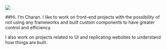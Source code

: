 <img src="https://github.com/charan9999/charan9999/blob/master/readme.gif">

##Hi. I’m Charan. I like to work on front-end projects with the possibility of not using any frameworks and built custom components to have greater control and efficiency. 

I also work on projects related to UI and replicating websites to understand how things are built.
